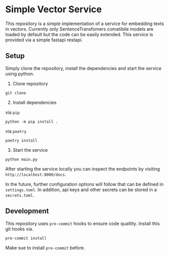 # Simple Vector Service

This repository is a simple implementation of a service for embedding texts in vectors. Currently only SentenceTransfomers comatibile models are loaded by default but the code can be easily extended.
This service is provided via a simple fastapi restapi.

## Setup

Simply clone the repository, install the dependencies and start the service using python.

1. Clone repository
```
git clone
```

2. Install dependencies

via `pip`
```
python -m pip install .
```

via `poetry`
```
poetry install
```

3. Start the service
```
python main.py
```
After starting the service locally you can inspect the endpoints by visiting `http://localhost:8000/docs`.

In the future, further configuration options will follow that can be defined in `settings.toml`. In addition, api keys and other secrets can be stored in a `secrets.toml`.

## Development

This repository uses `pre-commit` hooks to ensure code qualtity. Install this git hooks via.
```
pre-commit install
```

Make sue to install `pre-commit` before.
